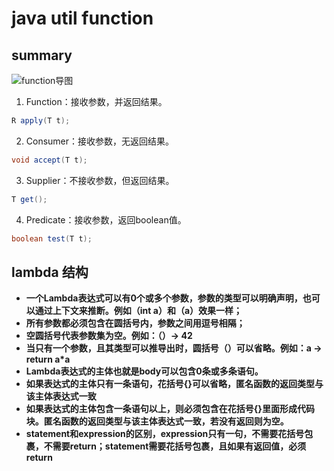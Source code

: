 # java util function

## summary

![function导图](B:\study-notes\java\illustration\functional_interface.png)

1. Function：接收参数，并返回结果。

```java
R apply(T t);
```

2. Consumer：接收参数，无返回结果。

```java
void accept(T t);
```

3. Supplier：不接收参数，但返回结果。

```java
T get();
```

4. Predicate：接收参数，返回boolean值。

```java
boolean test(T t);
```

## lambda 结构

- **一个Lambda表达式可以有0个或多个参数，参数的类型可以明确声明，也可以通过上下文来推断。例如（int a）和（a）效果一样；**
- **所有参数都必须包含在圆括号内，参数之间用逗号相隔；**
- **空圆括号代表参数集为空。例如：（）-> 42**
- **当只有一个参数，且其类型可以推导出时，圆括号（）可以省略。例如：a -> return a\*a**
- **Lambda表达式的主体也就是body可以包含0条或多条语句。**
- **如果表达式的主体只有一条语句，花括号{}可以省略，匿名函数的返回类型与该主体表达式一致**
- **如果表达式的主体包含一条语句以上，则必须包含在花括号{}里面形成代码块。匿名函数的返回类型与该主体表达式一致，若没有返回则为空。**
- **statement和expression的区别，expression只有一句，不需要花括号包裹，不需要return；statement需要花括号包裹，且如果有返回值，必须return**